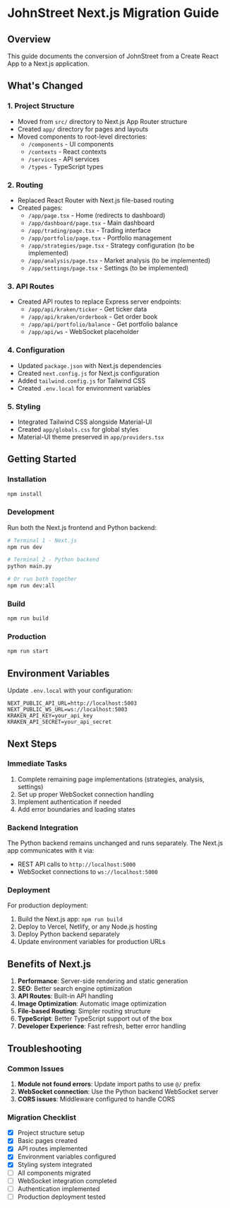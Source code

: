 # JohnStreet Next.js Migration Guide

## Overview
This guide documents the conversion of JohnStreet from a Create React App to a Next.js application.

## What's Changed

### 1. Project Structure
- Moved from `src/` directory to Next.js App Router structure
- Created `app/` directory for pages and layouts
- Moved components to root-level directories:
  - `/components` - UI components
  - `/contexts` - React contexts
  - `/services` - API services
  - `/types` - TypeScript types

### 2. Routing
- Replaced React Router with Next.js file-based routing
- Created pages:
  - `/app/page.tsx` - Home (redirects to dashboard)
  - `/app/dashboard/page.tsx` - Main dashboard
  - `/app/trading/page.tsx` - Trading interface
  - `/app/portfolio/page.tsx` - Portfolio management
  - `/app/strategies/page.tsx` - Strategy configuration (to be implemented)
  - `/app/analysis/page.tsx` - Market analysis (to be implemented)
  - `/app/settings/page.tsx` - Settings (to be implemented)

### 3. API Routes
- Created API routes to replace Express server endpoints:
  - `/app/api/kraken/ticker` - Get ticker data
  - `/app/api/kraken/orderbook` - Get order book
  - `/app/api/portfolio/balance` - Get portfolio balance
  - `/app/api/ws` - WebSocket placeholder

### 4. Configuration
- Updated `package.json` with Next.js dependencies
- Created `next.config.js` for Next.js configuration
- Added `tailwind.config.js` for Tailwind CSS
- Created `.env.local` for environment variables

### 5. Styling
- Integrated Tailwind CSS alongside Material-UI
- Created `app/globals.css` for global styles
- Material-UI theme preserved in `app/providers.tsx`

## Getting Started

### Installation
```bash
npm install
```

### Development
Run both the Next.js frontend and Python backend:
```bash
# Terminal 1 - Next.js
npm run dev

# Terminal 2 - Python backend
python main.py

# Or run both together
npm run dev:all
```

### Build
```bash
npm run build
```

### Production
```bash
npm run start
```

## Environment Variables
Update `.env.local` with your configuration:
```env
NEXT_PUBLIC_API_URL=http://localhost:5003
NEXT_PUBLIC_WS_URL=ws://localhost:5003
KRAKEN_API_KEY=your_api_key
KRAKEN_API_SECRET=your_api_secret
```

## Next Steps

### Immediate Tasks
1. Complete remaining page implementations (strategies, analysis, settings)
2. Set up proper WebSocket connection handling
3. Implement authentication if needed
4. Add error boundaries and loading states

### Backend Integration
The Python backend remains unchanged and runs separately. The Next.js app communicates with it via:
- REST API calls to `http://localhost:5000`
- WebSocket connections to `ws://localhost:5000`

### Deployment
For production deployment:
1. Build the Next.js app: `npm run build`
2. Deploy to Vercel, Netlify, or any Node.js hosting
3. Deploy Python backend separately
4. Update environment variables for production URLs

## Benefits of Next.js

1. **Performance**: Server-side rendering and static generation
2. **SEO**: Better search engine optimization
3. **API Routes**: Built-in API handling
4. **Image Optimization**: Automatic image optimization
5. **File-based Routing**: Simpler routing structure
6. **TypeScript**: Better TypeScript support out of the box
7. **Developer Experience**: Fast refresh, better error handling

## Troubleshooting

### Common Issues
1. **Module not found errors**: Update import paths to use `@/` prefix
2. **WebSocket connection**: Use the Python backend WebSocket server
3. **CORS issues**: Middleware configured to handle CORS

### Migration Checklist
- [x] Project structure setup
- [x] Basic pages created
- [x] API routes implemented
- [x] Environment variables configured
- [x] Styling system integrated
- [ ] All components migrated
- [ ] WebSocket integration completed
- [ ] Authentication implemented
- [ ] Production deployment tested